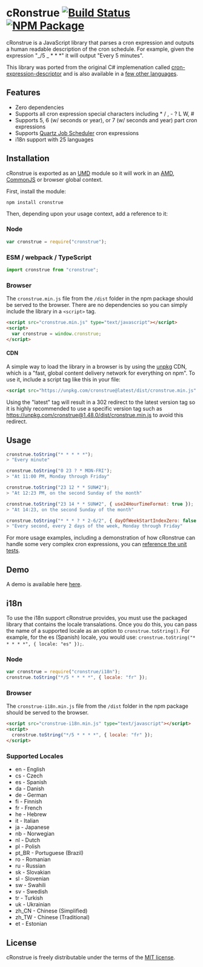 # cRonstrue [![Build Status](https://travis-ci.org/bradymholt/cRonstrue.svg?branch=master)](https://travis-ci.org/bradymholt/cRonstrue) [![NPM Package](https://img.shields.io/npm/v/cronstrue.svg)](https://www.npmjs.com/package/cronstrue)

cRonstrue is a JavaScript library that parses a cron expression and outputs a human readable description of the cron schedule. For example, given the expression "_/5 _ \* \* \*" it will output "Every 5 minutes".

This library was ported from the original C# implemenation called [cron-expression-descriptor](https://github.com/bradymholt/cron-expression-descriptor) and is also available in a [few other languages](https://github.com/bradymholt/cron-expression-descriptor#ports).

## Features

- Zero dependencies
- Supports all cron expression special characters including \* / , - ? L W, #
- Supports 5, 6 (w/ seconds or year), or 7 (w/ seconds and year) part cron expressions
- Supports [Quartz Job Scheduler](http://www.quartz-scheduler.org/) cron expressions
- i18n support with 25 languages

## Installation

cRonstrue is exported as an [UMD](https://github.com/umdjs/umd) module so it will work in an [AMD](https://github.com/amdjs/amdjs-api/wiki/AMD), [CommonJS](http://wiki.commonjs.org/wiki/CommonJS) or browser global context.

First, install the module:

```
npm install cronstrue
```

Then, depending upon your usage context, add a reference to it:

### Node

```js
var cronstrue = require("cronstrue");
```

### ESM / webpack / TypeScript

```js
import cronstrue from "cronstrue";
```

### Browser

The `cronstrue.min.js` file from the `/dist` folder in the npm package should be served to the browser. There are no dependencies so you can simply include the library in a `<script>` tag.

```html
<script src="cronstrue.min.js" type="text/javascript"></script>
<script>
  var cronstrue = window.cronstrue;
</script>
```

#### CDN

A simple way to load the library in a browser is by using the [unpkg](https://unpkg.com/) CDN, which is a
"fast, global content delivery network for everything on npm". To use it, include a script tag like this in your file:

```html
<script src="https://unpkg.com/cronstrue@latest/dist/cronstrue.min.js" async></script>
```

Using the "latest" tag will result in a 302 redirect to the latest version tag so it is highly recommended to use a specific version tag such as https://unpkg.com/cronstrue@1.48.0/dist/cronstrue.min.js to avoid this redirect.

## Usage

```js
cronstrue.toString("* * * * *");
> "Every minute"

cronstrue.toString("0 23 ? * MON-FRI");
> "At 11:00 PM, Monday through Friday"

cronstrue.toString("23 12 * * SUN#2");
> "At 12:23 PM, on the second Sunday of the month"

cronstrue.toString("23 14 * * SUN#2", { use24HourTimeFormat: true });
> "At 14:23, on the second Sunday of the month"

cronstrue.toString("* * * ? * 2-6/2", { dayOfWeekStartIndexZero: false });
> "Every second, every 2 days of the week, Monday through Friday"
```

For more usage examples, including a demonstration of how cRonstrue can handle some very complex cron expressions, you can [reference the unit tests](https://github.com/bradymholt/cRonstrue/blob/master/test/cronstrue.ts).

## Demo

A demo is available here [here](http://bradymholt.github.io/cRonstrue/#cronstrue-demo).

## i18n

To use the i18n support cRonstrue provides, you must use the packaged library that contains the locale transalations. Once you do this, you can pass the name of a supported locale as an option to `cronstrue.toString()`. For example, for the es (Spanish) locale, you would use: `cronstrue.toString("* * * * *", { locale: "es" });`.

### Node

```js
var cronstrue = require("cronstrue/i18n");
cronstrue.toString("*/5 * * * *", { locale: "fr" });
```

### Browser

The `cronstrue-i18n.min.js` file from the `/dist` folder in the npm package should be served to the browser.

```html
<script src="cronstrue-i18n.min.js" type="text/javascript"></script>
<script>
  cronstrue.toString("*/5 * * * *", { locale: "fr" });
</script>
```

### Supported Locales

- en - English
- cs - Czech
- es - Spanish
- da - Danish
- de - German
- fi - Finnish
- fr - French
- he - Hebrew
- it - Italian
- ja - Japanese
- nb - Norwegian
- nl - Dutch
- pl - Polish
- pt_BR - Portuguese (Brazil)
- ro - Romanian
- ru - Russian
- sk - Slovakian
- sl - Slovenian
- sw - Swahili
- sv - Swedish
- tr - Turkish
- uk - Ukrainian
- zh_CN - Chinese (Simplified)
- zh_TW - Chinese (Traditional)
- et - Estonian

## License

cRonstrue is freely distributable under the terms of the [MIT license](https://github.com/bradymholt/cronstrue/blob/master/LICENSE).
